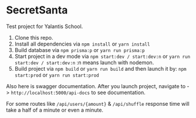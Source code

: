 # SecretSanta

Test project for Yalantis School.

1. Clone this repo.
2. Install all dependencies via `npm install` or `yarn install`
3. Build database via `npm prisma:p` or `yarn run prisma:p`
4. Start project in a dev mode via `npm start:dev / start:dev:n` or `yarn run start:dev / start:dev:n` :n means launch with nodemon.
5. Build project via `npm build` or `yarn run build` and then launch it by: `npm start:prod` or `yarn run start:prod`

Also here is swagger documentation.
After you launch project, navigate to -> `http://localhost:5000/api-docs` to see documentation.

For some routes like `/api/users/{amount}` & `/api/shuffle` response time will take a half of a minute or even a minute.
